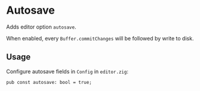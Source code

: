 # Autosave

Adds editor option `autosave`.

When enabled, every `Buffer.commitChanges` will be followed by write to disk.

## Usage

Configure autosave fields in `Config` in `editor.zig`:

```zig
pub const autosave: bool = true;
```
